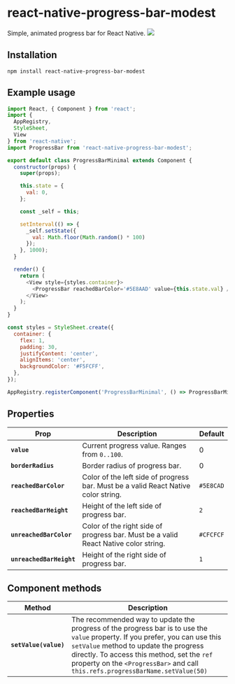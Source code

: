 # react-native-progress-bar-modest

Simple, animated progress bar for React Native.
![](https://i.imgur.com/N0UYaiN.gif)

## Installation
`npm install react-native-progress-bar-modest`


## Example usage
```javascript
import React, { Component } from 'react';
import {
  AppRegistry,
  StyleSheet,
  View
} from 'react-native';
import ProgressBar from 'react-native-progress-bar-modest';

export default class ProgressBarMinimal extends Component {
  constructor(props) {
    super(props);

    this.state = {
      val: 0,
    };

    const _self = this;

    setInterval(() => {
      _self.setState({
        val: Math.floor(Math.random() * 100)
      });
    }, 1000);
  }

  render() {
    return (
      <View style={styles.container}>
        <ProgressBar reachedBarColor='#5E8AAD' value={this.state.val} />
      </View>
    );
  }
}

const styles = StyleSheet.create({
  container: {
    flex: 1,
    padding: 30,
    justifyContent: 'center',
    alignItems: 'center',
    backgroundColor: '#F5FCFF',
  },
});

AppRegistry.registerComponent('ProgressBarMinimal', () => ProgressBarMinimal);
```


## Properties
| Prop | Description | Default |
|---|---|---|
|**`value`**|Current progress value. Ranges from `0..100`.|0|
|**`borderRadius`**|Border radius of progress bar.|0|
|**`reachedBarColor`**|Color of the left side of progress bar. Must be a valid React Native color string.|`#5E8CAD`|
|**`reachedBarHeight`**|Height of the left side of progress bar.|`2`|
|**`unreachedBarColor`**|Color of the right side of progress bar. Must be a valid React Native color string.|`#CFCFCF`|
|**`unreachedBarHeight`**|Height of the right side of progress bar.|`1`|

## Component methods
| Method | Description |
|---|---|
| **`setValue(value)`** | The recommended way to update the progress of the progress bar is to use the `value` property. If you prefer, you can use this `setValue` method to update the progress directly. To access this method, set the `ref` property on the `<ProgressBar>` and call `this.refs.progressBarName.setValue(50)` |